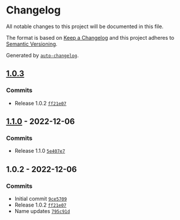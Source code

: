 # Changelog

All notable changes to this project will be documented in this file.

The format is based on [Keep a Changelog](https://keepachangelog.com/en/1.0.0/)
and this project adheres to [Semantic Versioning](https://semver.org/spec/v2.0.0.html).

Generated by [`auto-changelog`](https://github.com/CookPete/auto-changelog).

## [1.0.3](https://github.com/fomolol/architect/compare/1.1.0...1.0.3)

### Commits

- Release 1.0.2 [`ff21e07`](https://github.com/fomolol/architect/commit/ff21e0715b8a1b38909ea052984d653ed96334bf)

## [1.1.0](https://github.com/fomolol/architect/compare/1.0.2...1.1.0) - 2022-12-06

### Commits

- Release 1.1.0 [`5e407e7`](https://github.com/fomolol/architect/commit/5e407e737771289d9565d41a9b74429b4113f222)

## 1.0.2 - 2022-12-06

### Commits

- Initial commit [`9ce5709`](https://github.com/fomolol/architect/commit/9ce5709ecd5257a2b2057d6c0512de3dfe92506f)
- Release 1.0.2 [`ff21e07`](https://github.com/fomolol/architect/commit/ff21e0715b8a1b38909ea052984d653ed96334bf)
- Name updates [`795c91d`](https://github.com/fomolol/architect/commit/795c91d02e7843fe497e949bd514cf3cf1ec3569)

